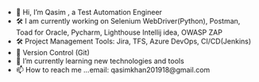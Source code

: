 <ul>
  <li>👋 Hi, I’m Qasim , a Test Automation Engineer</li>
  <li>🛠️ I am currently working on Selenium WebDriver(Python), Postman, Toad for Oracle, Pycharm, Lighthouse Intellij idea, OWASP ZAP</li>
  <li>🛠️ Project Management Tools: Jira, TFS, Azure DevOps, CI/CD(Jenkins)</li>
  <li>👀 Version Control (Git)</li>
  <li>🌱 I’m currently learning new technologies and tools</li>
  <li>📫 How to reach me ...email: qasimkhan201918@gmail.com</li>
</ul>

<!--
**Qasim201918/Qasim201918** is a ✨ _special_ ✨ repository because its `README.md` (this file) appears on your GitHub profile.

Here are some ideas to get you started:

- 🔭 I’m currently working on ...
- 🌱 I’m currently learning ...
- 👯 I’m looking to collaborate on ...
- 🤔 I’m looking for help with ...
- 💬 Ask me about ...
- 📫 How to reach me: ...
- 😄 Pronouns: ...
- ⚡ Fun fact: ...
-->
